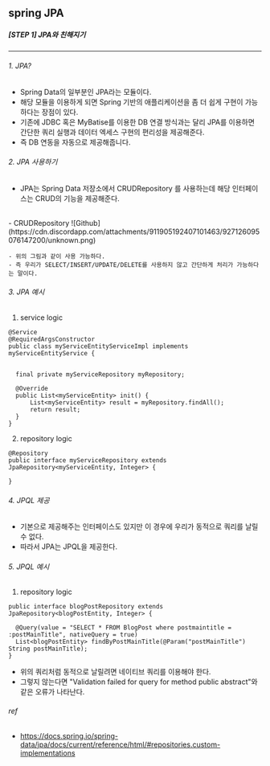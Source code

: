 ## spring JPA
##### [STEP 1] JPA와 친해지기

---
###### 1. JPA?
  - Spring Data의 일부분인 JPA라는 모듈이다.
  - 해당 모듈을 이용하게 되면 Spring 기반의 애플리케이션을 좀 더 쉽게 구현이 가능하다는 장점이 있다.
  - 기존에 JDBC 혹은 MyBatise를 이용한 DB 연결 방식과는 달리 JPA를 이용하면 간단한 쿼리 실행과 데이터 엑세스 구현의 편리성을 제공해준다.
  - 즉 DB 연동을 자동으로 제공해줍니다.

###### 2. JPA 사용하기
  - JPA는 Spring Data 저장소에서 CRUDRepository 를 사용하는데 해당 인터페이스는 CRUD의 기능을 제공해준다.
  <br>
  - CRUDRepository
    ![Github](https://cdn.discordapp.com/attachments/911905192407101463/927126095076147200/unknown.png)

    - 위의 그림과 같이 사용 가능하다.
    - 즉 우리가 SELECT/INSERT/UPDATE/DELETE를 사용하지 않고 간단하게 처리가 가능하다는 말이다.

###### 3.  JPA 예시

  1. service logic
  ~~~
  @Service
  @RequiredArgsConstructor
  public class myServiceEntityServiceImpl implements myServiceEntityService {


  	final private myServiceRepository myRepository;

  	@Override
  	public List<myServiceEntity> init() {
  		List<myServiceEntity> result = myRepository.findAll();
  		return result;
  	}
  }
  ~~~

  2. repository logic
  ~~~
  @Repository
  public interface myServiceRepository extends JpaRepository<myServiceEntity, Integer> {

  }
  ~~~

###### 4.  JPQL 제공
  - 기본으로 제공해주는 인터페이스도 있지만 이 경우에 우리가 동적으로 쿼리를 날릴 수 없다.
  - 따라서 JPA는 JPQL을 제공한다.


###### 5. JPQL 예시

  1. repository logic
  ~~~@Repository
public interface blogPostRepository extends JpaRepository<blogPostEntity, Integer> {

	@Query(value = "SELECT * FROM BlogPost where postmaintitle = :postMainTitle", nativeQuery = true)
	List<blogPostEntity> findByPostMainTitle(@Param("postMainTitle") String postMainTitle);
  }
  ~~~

  - 위의 쿼리처럼 동적으로 날릴려면 네이티브 쿼리를 이용해야 한다.  
  - 그렇지 않는다면 "Validation failed for query for method public abstract"와 같은 오류가 나타난다. 

###### ref
  - https://docs.spring.io/spring-data/jpa/docs/current/reference/html/#repositories.custom-implementations
